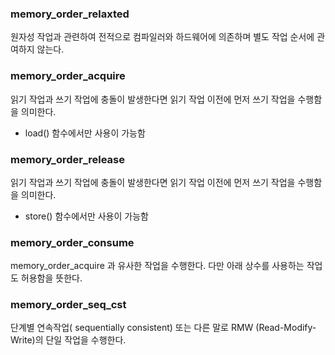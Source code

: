 ### memory_order_relaxted 
원자성 작업과 관련하여 전적으로 컴파일러와 하드웨어에 의존하며 별도 작업 순서에 관여하지 않는다.

### memory_order_acquire
읽기 작업과 쓰기 작업에 충돌이 발생한다면 읽기 작업 이전에 먼저 쓰기 작업을 수행함을 의미한다.
- load() 함수에서만 사용이 가능함

### memory_order_release
읽기 작업과 쓰기 작업에 충돌이 발생한다면 읽기 작업 이전에 먼저 쓰기 작업을 수행함을 의미한다.
- store() 함수에서만 사용이 가능함

### memory_order_consume
memory_order_acquire 과 유사한 작업을 수행한다. 다만 아래 상수를 사용하는 작업도 허용함을 뜻한다.

### memory_order_seq_cst
단계별 연속작업( sequentially consistent) 또는 다른 말로 RMW (Read-Modify-Write)의 단일 작업을 수행한다.

